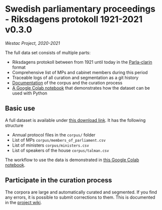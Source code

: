# Swedish parliamentary proceedings - Riksdagens protokoll 1921-2021 v0.3.0

_Westac Project, 2020-2021_

The full data set consists of multiple parts:

- Riksdagens protokoll between from 1921 until today in the [Parla-clarin](https://github.com/clarin-eric/parla-clarin) format
- Comprehensive list of MPs and cabinet members during this period
- Traceable logs of all curation and segmentation as a git history
- [Documentation](https://github.com/welfare-state-analytics/riksdagen-corpus/wiki/) of the corpus and the curation process
- [A Google Colab notebook](https://colab.research.google.com/drive/1C3e2gwi9z83ikXbYXNPfB6RF7spTgzxA?usp=sharing) that demonstrates how the dataset can be used with Python

## Basic use

A full dataset is available under [this download link](https://github.com/welfare-state-analytics/riksdagen-corpus/releases/download/v0.3.0-alpha/corpus.zip). It has the following structure

- Annual protocol files in the ```corpus/``` folder
- List of MPs ```corpus/members_of_parliament.csv```
- List of ministers ```corpus/ministers.csv```
- List of speakers of the house ```corpus/talman.csv```

The workflow to use the data is demonstrated in [this Google Colab notebook](https://colab.research.google.com/drive/1C3e2gwi9z83ikXbYXNPfB6RF7spTgzxA?usp=sharing).

## Participate in the curation process

The corpora are large and automatically curated and segmented. If you find any errors, it is possible to submit corrections to them. This is documented in the [project wiki](https://github.com/welfare-state-analytics/riksdagen-corpus/wiki/Submit-corrections).
